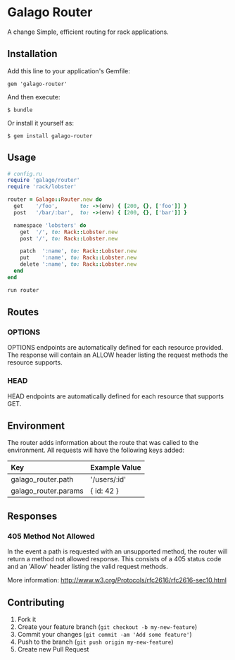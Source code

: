 # Galago Router

A change
Simple, efficient routing for rack applications.

## Installation

Add this line to your application's Gemfile:

    gem 'galago-router'

And then execute:

    $ bundle

Or install it yourself as:

    $ gem install galago-router

## Usage

```ruby
# config.ru
require 'galago/router'
require 'rack/lobster'

router = Galago::Router.new do
  get    '/foo',       to: ->(env) { [200, {}, ['foo']] }
  post   '/bar/:bar',  to: ->(env) { [200, {}, ['bar']] }

  namespace 'lobsters' do
    get  '/', to: Rack::Lobster.new
    post '/', to: Rack::Lobster.new

    patch  ':name', to: Rack::Lobster.new
    put    ':name', to: Rack::Lobster.new
    delete ':name', to: Rack::Lobster.new
  end
end

run router
```

## Routes

### OPTIONS

OPTIONS endpoints are automatically defined for each resource provided. The
response will contain an ALLOW header listing the request methods the resource
supports.

### HEAD

HEAD endpoints are automatically defined for each resource that supports GET.


## Environment

The router adds information about the route that was called to the environment.
All requests will have the following keys added:

| Key                  | Example Value |
| :------------------- | :------------ |
| galago_router.path   | '/users/:id'  |
| galago_router.params | { id: 42 }    |


## Responses

### 405 Method Not Allowed

In the event a path is requested with an unsupported method, the router will return a method not allowed response.
This consists of a 405 status code and an 'Allow' header listing the valid request methods. 

More information: http://www.w3.org/Protocols/rfc2616/rfc2616-sec10.html


## Contributing

1. Fork it
2. Create your feature branch (`git checkout -b my-new-feature`)
3. Commit your changes (`git commit -am 'Add some feature'`)
4. Push to the branch (`git push origin my-new-feature`)
5. Create new Pull Request

